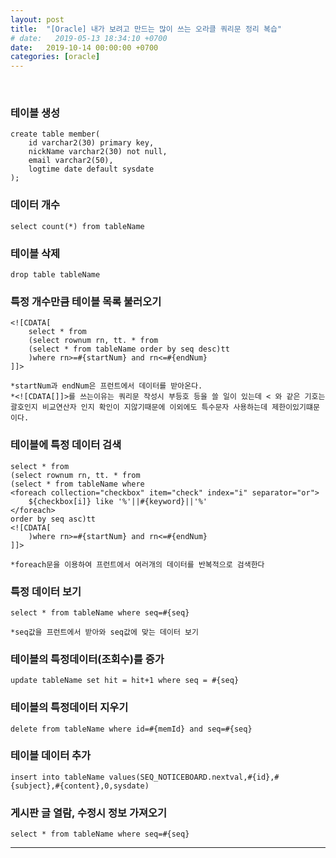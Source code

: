 ```yaml
---
layout: post
title:  "[Oracle] 내가 보려고 만드는 많이 쓰는 오라클 쿼리문 정리 복습"
# date:   2019-05-13 18:34:10 +0700
date:   2019-10-14 00:00:00 +0700
categories: [oracle]
---
```


<br />

### 테이블 생성
~~~
create table member(
    id varchar2(30) primary key,
    nickName varchar2(30) not null,
    email varchar2(50),
    logtime date default sysdate
);
~~~

### 데이터 개수
~~~
select count(*) from tableName
~~~

### 테이블 삭제
~~~
drop table tableName
~~~

### 특정 개수만큼 테이블 목록 불러오기
~~~
<![CDATA[
    select * from
    (select rownum rn, tt. * from
    (select * from tableName order by seq desc)tt
    )where rn>=#{startNum} and rn<=#{endNum}
]]>

*startNum과 endNum은 프런트에서 데이터를 받아온다.
*<![CDATA[]]>를 쓰는이유는 쿼리문 작성시 부등호 등을 쓸 일이 있는데 < 와 같은 기호는 괄호인지 비교연산자 인지 확인이 지않기때문에 이외에도 특수문자 사용하는데 제한이있기떄문이다.
~~~

### 테이블에 특정 데이터 검색
~~~
select * from
(select rownum rn, tt. * from
(select * from tableName where
<foreach collection="checkbox" item="check" index="i" separator="or">
    ${checkbox[i]} like '%'||#{keyword}||'%'
</foreach>
order by seq asc)tt
<![CDATA[
    )where rn>=#{startNum} and rn<=#{endNum}
]]>

*foreach문을 이용하여 프런트에서 여러개의 데이터를 반복적으로 검색한다
~~~

### 특정 데이터 보기
~~~
select * from tableName where seq=#{seq}

*seq값을 프런트에서 받아와 seq값에 맞는 데이터 보기
~~~

### 테이블의 특정데이터(조회수)를 증가
~~~
update tableName set hit = hit+1 where seq = #{seq}
~~~

### 테이블의 특정데이터 지우기
~~~
delete from tableName where id=#{memId} and seq=#{seq}
~~~

### 테이블 데이터 추가
~~~
insert into tableName values(SEQ_NOTICEBOARD.nextval,#{id},#{subject},#{content},0,sysdate)
~~~

### 게시판 글 열람, 수정시 정보 가져오기
~~~
select * from tableName where seq=#{seq}
~~~


----------------
